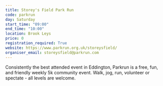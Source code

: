 ```yaml
---
title: Storey's Field Park Run
code: parkrun
day: Saturday
start_time: "09:00"
end_time: "10:00"
location: Brook Leys
price: 0
registration_required: True
website: https://www.parkrun.org.uk/storeysfield/
organiser_email: storeysfield@parkrun.com
---
```


Consistently the best attended event in Eddington, Parkrun is a free, fun, and friendly weekly 5k community event. Walk, jog, run, volunteer or spectate - all levels are welcome.
